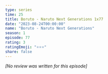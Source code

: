 ```yaml
---
type: series
time: 25
title: Boruto - Naruto Next Generations 1x77
date: "2023-08-24T00:00:00"
name: "Boruto - Naruto Next Generations"
season: 1
episode: 77
rating: 3
ratingEmoji: "⭐️⭐️⭐️"
share: false
---
```


_[No review was written for this episode]_